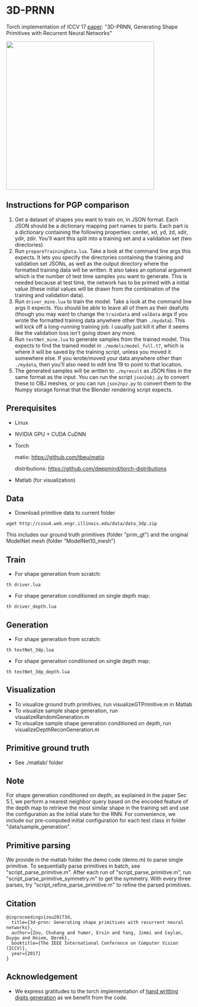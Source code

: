 # 3D-PRNN
Torch implementation of ICCV 17 [paper](http://openaccess.thecvf.com/content_ICCV_2017/papers/Zou_3D-PRNN_Generating_Shape_ICCV_2017_paper.pdf): "3D-PRNN, Generating Shape Primitives with Recurrent Neural Networks"

<img src='figs/teasor.jpg' width=400>

## Instructions for PGP comparison
1. Get a dataset of shapes you want to train on, in JSON format. Each JSON should be a dictionary mapping part names to parts. Each part is a dictionary containing the following properties: center, xd, yd, zd, xdir, ydir, zdir. You'll want this split into a training set and a validation set (two directories)
1. Run `prepareTrainingData.lua`. Take a look at the command line args this expects. It lets you specify the directories containing the training and validation set JSONs, as well as the output directory where the formatted training data will be written. It also takes an optional argument which is the number of test time samples you want to generate. This is needed because at test time, the network has to be primed with a initial value (these initial values will be drawn from the combination of the training and validation data).
1. Run `driver_mine.lua` to train the model. Take a look at the command line args it expects. You should be able to leave all of them as their deafults (though you may want to change the `trainData` and `valData` args if you wrote the formatted training data anywhere other than `./mydata`). This will kick off a long-running training job. I usually just kill it after it seems like the validation loss isn't going down any more.
1. Run `testNet_mine.lua` to generate samples from the trained model. This expects to find the trained model in `./models/model_full.t7`, which is where it will be saved by the training script, unless you moved it somewhere else. If you wrote/moved your data anywhere other than `./mydata`, then you'll also need to edit line 19 to point to that location.
1. The generated samples will be written to `./myresult` as JSON files in the same format as the input. You can run the script `json2obj.py` to convert these to OBJ meshes, or you can run `json2npz.py` to convert them to the Numpy storage format that the Blender rendering script expects.

## Prerequisites
- Linux
- NVIDIA GPU + CUDA CuDNN
- Torch
  
  matio: https://github.com/tbeu/matio
  
  distributions: https://github.com/deepmind/torch-distributions

- Matlab (for visualization)

## Data
- Download primitive data to current folder
```
wget http://czou4.web.engr.illinois.edu/data/data_3dp.zip
```
  
This includes our ground truth primitives (folder "prim\_gt") and the original ModelNet mesh (folder "ModelNet10\_mesh")

## Train
- For shape generation from scratch:
```
th driver.lua
```

- For shape generation conditioned on single depth map:
```
th driver_depth.lua
```

## Generation
- For shape generation from scratch:
```
th testNet_3dp.lua
```

- For shape generation conditioned on single depth map:
```
th testNet_3dp_depth.lua
```

## Visualization
- To visualize ground truth primitives, run visualizeGTPrimitive.m in Matlab
- To visualize sample shape generation, run visualizeRandomGeneration.m 
- To visualize sample shape generation conditioned on depth, run visualizeDepthReconGeneration.m

## Primitive ground truth
- See ./matlab/ folder

## Note
For shape generation conditioned on depth, as explained in the paper Sec 5.1,  we perform a nearest neighbor query based on the encoded feature of the depth map to retrieve the most similar shape in the training set and use the configuration as the initial state for the RNN. For convenience, we include our pre-computed initial configuration for each test class in folder "data/sample\_generation".

## Primitive parsing
We provide in the matlab folder the demo code (demo.m) to parse single primitive. To sequentially parse primitives in batch, see "script\_parse\_primitive.m". After each run of "script\_parse\_primitive.m", run "script\_parse\_primitive\_symmetry.m" to get the symmetry. With every three parses, try "script\_refine\_parse\_primitive.m" to refine the parsed primitives.

## Citation
```
@inproceedings{zou20173d,
  title={3d-prnn: Generating shape primitives with recurrent neural networks},
  author={Zou, Chuhang and Yumer, Ersin and Yang, Jimei and Ceylan, Duygu and Hoiem, Derek},
  booktitle={The IEEE International Conference on Computer Vision (ICCV)},
  year={2017}
}
```

## Acknowledgement
- We express gratitudes to the torch implementation of [hand writting digits generation](https://github.com/jarmstrong2/handwritingnet) as we benefit from the code.
